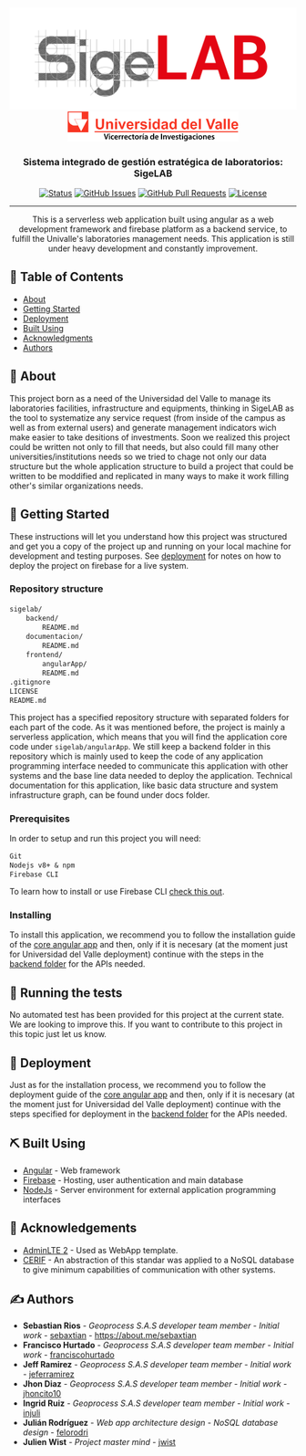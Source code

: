 <p align="center">
 <img width="auto" max-height="200px" src="./frontend/angularApp/src/assets/img/Propuesta_1_Sigelab-15.png" alt="SigeLAB Logo">
 <br>
 <img width="300px" margin-top="-20px" src="./frontend/angularApp/src/assets/img/Logo-UV-Vice.png" alt="VRIN UV Logo">
</p>


<h3 align="center">Sistema integrado de gestión estratégica de laboratorios: SigeLAB</h3>

<div align="center">

  [![Status](https://img.shields.io/badge/status-active-success.svg)]()
  [![GitHub Issues](https://img.shields.io/github/issues/kylelobo/The-Documentation-Compendium.svg)](https://github.com/siglab/sigelab/issues)
  [![GitHub Pull Requests](https://img.shields.io/github/issues-pr/kylelobo/The-Documentation-Compendium.svg)](https://github.com/siglab/sigelab/pulls)
  [![License](https://img.shields.io/badge/license-MIT-blue.svg)](LICENSE)

</div>

---

<p align="center">
  This is a serverless web application built using angular as a web development framework and firebase platform as a backend service, to fulfill the Univalle's laboratories management needs. This application is still under heavy development and constantly improvement.
    <br>
</p>

## 📝 Table of Contents
- [About](#about)
- [Getting Started](#getting_started)
- [Deployment](#deployment)
- [Built Using](#built_using)
- [Acknowledgments](#acknowledgement)
- [Authors](#authors)

## 🧐 About <a name = "about"></a>
This project born as a need of the Universidad del Valle to manage its laboratories facilities, infrastructure and equipments, thinking in SigeLAB as the tool to systematize any service request (from inside of the campus as well as from external users) and generate
management indicators wich make easier to take desitions of investments. Soon we realized this project could be written not only to fill that needs, but also could fill many other universities/institutions needs so we tried to chage not only our data structure but the whole application structure to build a project that could be written to be moddified and replicated in many ways to make it work filling other's similar organizations needs.

## 🏁 Getting Started <a name = "getting_started"></a>
These instructions will let you understand how this project was structured and get you a copy of the project up and running on your local machine for development and testing purposes. See [deployment](#deployment) for notes on how to deploy the project on firebase for a live system.

### Repository structure
    sigelab/
        backend/
            README.md
        documentacion/
            README.md
        frontend/
            angularApp/
            README.md
    .gitignore
    LICENSE
    README.md

This project has a specified repository structure with separated folders for each part of the code. As it was mentioned before, the project is mainly a serverless application, which means that you will find the application core code under ```sigelab/angularApp```. We still keep a backend folder in this repository which is mainly used to keep the code of any application programming interface needed to communicate this application with other systems and the base line data needed to deploy the application. Technical documentation for this application, like basic data structure and system infrastructure graph, can be found under docs folder.

### Prerequisites
In order to setup and run this project you will need:

```
Git
Nodejs v8+ & npm
Firebase CLI
```
To learn how to install or use Firebase CLI [check this out](https://firebase.google.com/docs/cli/?hl=en-419).

### Installing
To install this application, we recommend you to follow the installation guide of the [core angular app](./frontend/README.md) and then, only if it is necesary (at the moment just for Universidad del Valle deployment) continue with the steps in the [backend folder](./frontend/README.md) for the APIs needed.

## 🔧 Running the tests <a name = "tests"></a>
No automated test has been provided for this project at the current state. We are looking to improve this. If you want to contribute to this project in this topic just let us know.

## 🚀 Deployment <a name = "deployment"></a>
Just as for the installation process, we recommend you to follow the deployment guide of the [core angular app](./frontend/README.md) and then, only if it is necesary (at the moment just for Universidad del Valle deployment) continue with the steps specified for deployment in the [backend folder](./frontend/README.md) for the APIs needed.

## ⛏️ Built Using <a name = "built_using"></a>
- [Angular](https://www.angular.io/) - Web framework
- [Firebase](https://firebase.google.com/) - Hosting, user authentication and main database
- [NodeJs](https://nodejs.org/en/) - Server environment for external application programming interfaces

## 🎉 Acknowledgements <a name = "acknowledgement"></a>
- [AdminLTE 2](https://adminlte.io) - Used as WebApp template.
- [CERIF](www.eurocris.org) - An abstraction of this standar was applied to a NoSQL database to give minimum capabilities of communication with other systems.

## ✍️ Authors <a name = "authors"></a>
* **Sebastian Rios** - *Geoprocess S.A.S developer team member* - *Initial work* - [sebaxtian](https://github.com/sebaxtian) - https://about.me/sebaxtian
* **Francisco Hurtado** - *Geoprocess S.A.S developer team member* - *Initial work* - [franciscohurtado](https://github.com/franciscohurtado)
* **Jeff Ramirez** - *Geoprocess S.A.S developer team member* - *Initial work* - [jeferramirez](https://github.com/jeferramirez)
* **Jhon Diaz** - *Geoprocess S.A.S developer team member* - *Initial work* - [jhoncito10](https://github.com/jhoncito10)
* **Ingrid Ruiz** - *Geoprocess S.A.S developer team member* - *Initial work* - [injuli](https://github.com/injuli)
* **Julián Rodríguez** - *Web app architecture design - NoSQL database design*    - [felorodri](https://github.com/felorodri)
* **Julien Wist** - *Project master mind* - [jwist](https://github.com/jwist)


